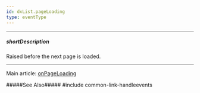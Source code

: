 ```yaml
---
id: dxList.pageLoading
type: eventType
---
```

---
##### shortDescription
Raised before the next page is loaded.

---
Main article: [onPageLoading](/api-reference/10%20UI%20Widgets/dxList/1%20Configuration/onPageLoading.md '/Documentation/ApiReference/UI_Widgets/dxList/Configuration/#onPageLoading')

#####See Also#####
#include common-link-handleevents